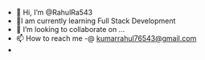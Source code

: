 - 👋 Hi, I’m @RahulRa543
- 👀I am currently learning Full Stack Development
- 💞️ I’m looking to collaborate on ...
- 📫 How to reach me -@ kumarrahul76543@gmail.com
- 

<!---
RahulRa543/RahulRa543 is a ✨ special ✨ repository because its `README.md` (this file) appears on your GitHub profile.
You can click the Preview link to take a look at your changes.
--->
